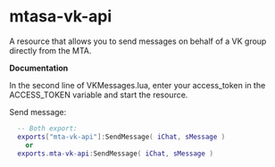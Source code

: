 # mtasa-vk-api
A resource that allows you to send messages on behalf of a VK group directly from the MTA.

**Documentation**

In the second line of VKMessages.lua, enter your access_token in the ACCESS_TOKEN variable and start the resource.

Send message:
```lua
  -- Both export:
  exports["mta-vk-api"]:SendMessage( iChat, sMessage )
    or
  exports.mta-vk-api:SendMessage( iChat, sMessage )
```
